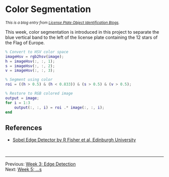 **Color Segmentation**
========================
<sup>*This is a blog entry from [License Plate Object Identification Blogs](./README.md).*</sup>

This week, color segmentation is introduced in this project to separate the blue vertical band to the left of the license plate containing the 12 stars of the Flag of Europe.


```matlab
% Convert to HSV color space 
imageHsv = rgb2hsv(image);
h = imageHsv(:, :, 1);
s = imageHsv(:, :, 2);
v = imageHsv(:, :, 3);

% Segment using color
roi = ((h > 0.5) & (h < 0.833)) & (s > 0.5) & (v > 0.5);

% Restore to RGB colored image
output = image;
for i = 1:3
    output(:, :, i) = roi .* image(:, :, i);
end
```
         


References
------------------------
* [Sobel Edge Detector by R Fisher et al, Edinburgh University][1]  

[1]: http://homepages.inf.ed.ac.uk/rbf/HIPR2/sobel.htm "Sobel Edge Detector"
<br>

------------------------
Previous: [Week 3: Edge Detection](./week3.md)  
Next: [Week 5: ...s](./week5.md)
